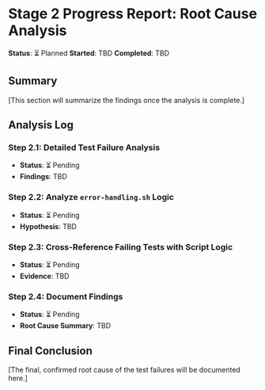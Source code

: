 # Stage 2 Progress Report: Root Cause Analysis

**Status**: ⏳ Planned
**Started**: TBD
**Completed**: TBD

## Summary

[This section will summarize the findings once the analysis is complete.]

## Analysis Log

### Step 2.1: Detailed Test Failure Analysis
- **Status**: ⏳ Pending
- **Findings**: TBD

### Step 2.2: Analyze `error-handling.sh` Logic
- **Status**: ⏳ Pending
- **Hypothesis**: TBD

### Step 2.3: Cross-Reference Failing Tests with Script Logic
- **Status**: ⏳ Pending
- **Evidence**: TBD

### Step 2.4: Document Findings
- **Status**: ⏳ Pending
- **Root Cause Summary**: TBD

## Final Conclusion

[The final, confirmed root cause of the test failures will be documented here.]
